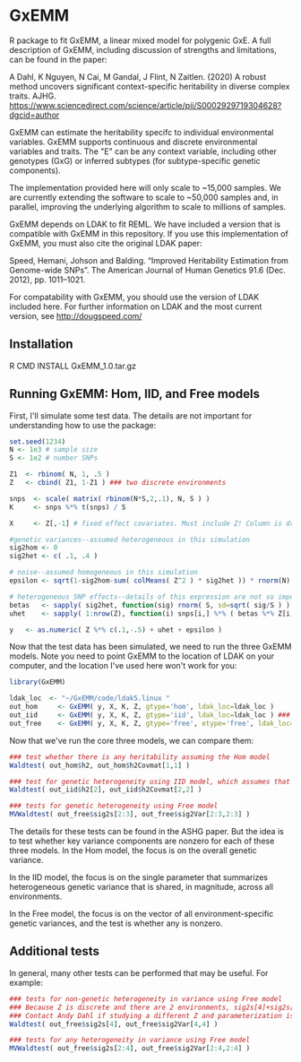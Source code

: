 # GxEMM
R package to fit GxEMM,  a linear mixed model for polygenic GxE. A full description of GxEMM, including discussion of strengths and limitations, can be found in the paper:

A Dahl, K Nguyen, N Cai, M Gandal, J Flint, N Zaitlen. (2020) A robust method uncovers significant context-specific heritability in diverse complex traits. AJHG. https://www.sciencedirect.com/science/article/pii/S0002929719304628?dgcid=author


GxEMM can estimate the heritability specifc to individual environmental variables. GxEMM supports continuous and discrete environmental variables and traits. The "E" can be any context variable, including other genotypes (GxG) or inferred subtypes (for subtype-specific genetic components).

The implementation provided here will only scale to ~15,000 samples. We are currently extending the software to scale to ~50,000 samples and, in parallel, improving the underlying algorithm to scale to millions of samples.

GxEMM depends on LDAK to fit REML. We have included a version that is compatible with GxEMM in this repository. If you use this implementation of GxEMM, you must also cite the original LDAK paper:

Speed, Hemani, Johson and Balding. “Improved Heritability Estimation from Genome-wide SNPs”. The American Journal of Human Genetics 91.6 (Dec. 2012), pp. 1011–1021.

For compatability with GxEMM, you should use the version of LDAK included here. For further information on LDAK and the most current version, see http://dougspeed.com/

## Installation
R CMD INSTALL GxEMM_1.0.tar.gz

## Running GxEMM: Hom, IID, and Free models

First, I'll simulate some test data. The details are not important for understanding how to use the package:
```R
set.seed(1234)
N <- 1e3 # sample size
S <- 1e2 # number SNPs

Z1  <- rbinom( N, 1, .5 )
Z   <- cbind( Z1, 1-Z1 ) ### two discrete environments

snps  <- scale( matrix( rbinom(N*S,2,.1), N, S ) )
K     <- snps %*% t(snps) / S

X     <- Z[,-1] # fixed effect covariates. Must include Z! Column is dropped here so that cbind(1,X) is full rank

#genetic variances--assumed heterogeneous in this simulation
sig2hom <- 0
sig2het <- c( .1, .4 )

# noise--assumed homogeneous in this simulation
epsilon	<- sqrt(1-sig2hom-sum( colMeans( Z^2 ) * sig2het )) * rnorm(N)

# heterogeneous SNP effects--details of this expression are not so important
betas	<- sapply( sig2het, function(sig) rnorm( S, sd=sqrt( sig/S ) ) )
uhet	<- sapply( 1:nrow(Z), function(i) snps[i,] %*% ( betas %*% Z[i,] ) )

y   <- as.numeric( Z %*% c(.1,-.5) + uhet + epsilon )
```

Now that the test data has been simulated, we need to run the three GxEMM models. Note you need to point GxEMM to the location of LDAK on your computer, and the location I've used here won't work for you:
```R
library(GxEMM)

ldak_loc  <- "~/GxEMM/code/ldak5.linux "
out_hom		<- GxEMM( y, X, K, Z, gtype='hom', ldak_loc=ldak_loc )
out_iid		<- GxEMM( y, X, K, Z, gtype='iid', ldak_loc=ldak_loc ) ### need to add etype='iid' for non-discrete environments
out_free	<- GxEMM( y, X, K, Z, gtype='free', etype='free', ldak_loc=ldak_loc )
```

Now that we've run the core three models, we can compare them:
```R
### test whether there is any heritability assuming the Hom model
Waldtest( out_hom$h2, out_hom$h2Covmat[1,1] )   

### test for genetic heterogeneity using IID model, which assumes that h2 is equal across all environments
Waldtest( out_iid$h2[2], out_iid$h2Covmat[2,2] )

### tests for genetic heterogeneity using Free model
MVWaldtest( out_free$sig2s[2:3], out_free$sig2Var[2:3,2:3] ) 
```
The details for these tests can be found in the ASHG paper. But the idea is to test whether key variance components are nonzero for each of these three models. In the Hom model, the focus is on the overall genetic variance. 

In the IID model, the focus is on the single parameter that summarizes heterogeneous genetic variance that is shared, in magnitude, across all environments.

In the Free model, the focus is on the vector of all environment-specific genetic variances, and the test is whether any is nonzero. 

## Additional tests

In general, many other tests can be performed that may be useful. For example:
```R
### tests for non-genetic heterogeneity in variance using Free model
### Because Z is discrete and there are 2 environments, sig2s[4]+sig2s[5] = sig2e[1], and sig2s[5]=sig2e[2]
### Contact Andy Dahl if studying a different Z and parameterization is too complicated
Waldtest( out_free$sig2s[4], out_free$sig2Var[4,4] )

### tests for any heterogeneity in variance using Free model
MVWaldtest( out_free$sig2s[2:4], out_free$sig2Var[2:4,2:4] )
```
